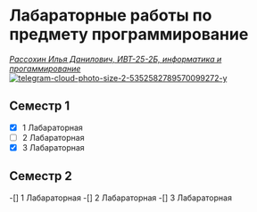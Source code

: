 # Лабараторные работы по предмету программирование 
<ins> *Рассохин Илья Данилович, ИВТ-25-2Б, информатика и прогаммирование* <ins>
![telegram-cloud-photo-size-2-5352582789570099272-y](https://github.com/user-attachments/assets/70754885-df23-41cb-ac91-c93aa5c4c49b)

## Семестр 1
- [X] 1 Лабараторная
- [ ] 2 Лабараторная
- [X] 3 Лабараторная

## Семестр 2
-[] 1 Лабараторная
-[] 2 Лабараторная
-[] 3 Лабараторная



